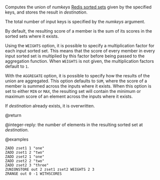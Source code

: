 Computes the union of _numkeys_ [Redis sorted sets](/docs/data-types/sorted-sets) given by the specified keys, and stores the result in _destination_.

The total number of input keys is specified by the _numkeys_ argument.

By default, the resulting score of a member is the sum of its scores in the sorted sets where it exists.

Using the `WEIGHTS` option, it is possible to specify a multiplication factor for each input sorted set.
This means that the score of every member in every input sorted set is multiplied by this factor before being passed to the aggregation function.
When `WEIGHTS` is not given, the multiplication factors default to `1`.

With the `AGGREGATE` option, it is possible to specify how the results of the union are aggregated.
This option defaults to `SUM`, where the score of a member is summed across the inputs where it exists.
When this option is set to either `MIN` or `MAX`, the resulting set will contain the minimum or maximum score of an element across the inputs where it exists.

If _destination_ already exists, it is overwritten.

@return

@integer-reply: the number of elements in the resulting sorted set at _destination_.

@examples

```cli
ZADD zset1 1 "one"
ZADD zset1 2 "two"
ZADD zset2 1 "one"
ZADD zset2 2 "two"
ZADD zset2 3 "three"
ZUNIONSTORE out 2 zset1 zset2 WEIGHTS 2 3
ZRANGE out 0 -1 WITHSCORES
```
